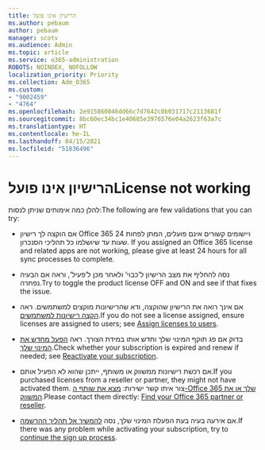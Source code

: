 ```yaml
---
title: הרישיון אינו פועל
ms.author: pebaum
author: pebaum
manager: scotv
ms.audience: Admin
ms.topic: article
ms.service: o365-administration
ROBOTS: NOINDEX, NOFOLLOW
localization_priority: Priority
ms.collection: Adm_O365
ms.custom:
- "9002459"
- "4764"
ms.openlocfilehash: 2e915860046dd66c7d7642c0b031717c2113681f
ms.sourcegitcommit: 8bc60ec34bc1e40685e3976576e04a2623f63a7c
ms.translationtype: HT
ms.contentlocale: he-IL
ms.lasthandoff: 04/15/2021
ms.locfileid: "51836496"
---
```

# <a name="license-not-working"></a><span data-ttu-id="17ab7-102">הרישיון אינו פועל</span><span class="sxs-lookup"><span data-stu-id="17ab7-102">License not working</span></span>

<span data-ttu-id="17ab7-103">להלן כמה אימותים שניתן לנסות:</span><span class="sxs-lookup"><span data-stu-id="17ab7-103">The following are few validations that you can try:</span></span>

- <span data-ttu-id="17ab7-104">אם הוקצה לך רישיון Office 365 ויישומים קשורים אינם פועלים, המתן לפחות 24 שעות עד שיושלמו כל תהליכי הסנכרון. </span><span class="sxs-lookup"><span data-stu-id="17ab7-104">If you assigned an Office 365 license and related apps are not working, please give at least 24 hours for all sync processes to complete.</span></span> 

- <span data-ttu-id="17ab7-105">נסה להחליף את מצב הרישיון ל‘כבוי‘ ולאחר מכן ל‘פעיל‘, וראה אם הבעיה נפתרה.</span><span class="sxs-lookup"><span data-stu-id="17ab7-105">Try to toggle the product license OFF and ON and see if that fixes the issue.</span></span> 

- <span data-ttu-id="17ab7-106">אם אינך רואה את הרישיון שהוקצה, ודא שהרישיונות מוקצים למשתמשים. ראה [הקצה רישיונות למשתמשים](https://docs.microsoft.com/microsoft-365/admin/manage/assign-licenses-to-users?view=o365-worldwide).</span><span class="sxs-lookup"><span data-stu-id="17ab7-106">If you do not see a license assigned, ensure licenses are assigned to users; see [Assign licenses to users](https://docs.microsoft.com/microsoft-365/admin/manage/assign-licenses-to-users?view=o365-worldwide).</span></span>

- <span data-ttu-id="17ab7-107">בדוק אם פג תוקף המינוי שלך וחדש אותו במידת הצורך. ראה [הפעל מחדש את המינוי שלך](https://docs.microsoft.com/alchemyinsights/reactivate-your-subscription).</span><span class="sxs-lookup"><span data-stu-id="17ab7-107">Check whether your subscription is expired and renew if needed; see [Reactivate your subscription](https://docs.microsoft.com/alchemyinsights/reactivate-your-subscription).</span></span> 

- <span data-ttu-id="17ab7-108">אם רכשת רישיונות ממשווק או משותף, ייתכן שהוא לא הפעיל אותם.</span><span class="sxs-lookup"><span data-stu-id="17ab7-108">If you purchased licenses from a reseller or partner, they might not have activated them.</span></span> <span data-ttu-id="17ab7-109">צור איתו קשר ישירות: [מצא את שותף ה-Office 365 שלך או את המשווק](https://docs.microsoft.com//microsoft-365/admin/manage/find-your-partner-or-reseller).</span><span class="sxs-lookup"><span data-stu-id="17ab7-109">Please contact them directly: [Find your Office 365 partner or reseller](https://docs.microsoft.com//microsoft-365/admin/manage/find-your-partner-or-reseller).</span></span>

- <span data-ttu-id="17ab7-110">אם אירעה בעיה בעת הפעלת המינוי שלך, נסה [להמשיך אל תהליך ההרשמה](https://go.microsoft.com/fwlink/?linkid=2126800).</span><span class="sxs-lookup"><span data-stu-id="17ab7-110">If there was any problem while activating your subscription, try to [continue the sign up process](https://go.microsoft.com/fwlink/?linkid=2126800).</span></span>
